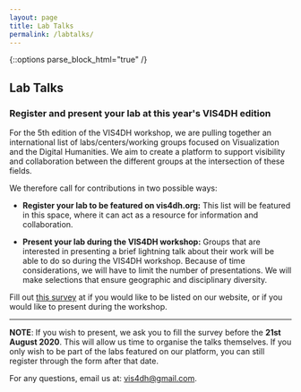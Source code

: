 ```yaml
---
layout: page
title: Lab Talks
permalink: /labtalks/
---
```


{::options parse_block_html="true" /}

## Lab Talks
### Register and present your lab at this year's VIS4DH edition

For the 5th edition of the VIS4DH workshop, we are pulling together an international list of labs/centers/working groups focused on Visualization and the Digital Humanities. We aim to create a platform to support visibility and collaboration between the different groups at the intersection of these fields. 

We therefore call for contributions in two possible ways:


- **Register your lab to be featured on vis4dh.org:** 
This list will be featured in this space, where it can act as a resource for information and collaboration.
 


- **Present your lab during the VIS4DH workshop:**
Groups that are interested in presenting a brief lightning talk about their work will be able to do so during the VIS4DH workshop. Because of time considerations, we will have to limit the number of presentations. We will make selections that ensure geographic and disciplinary diversity. 



Fill out [this survey](https://docs.google.com/forms/d/e/1FAIpQLSe_UZ9_eQLIksOgFVnrVMrQGD9gR_pEQN7Ng5J-6j78xLN-ew/viewform?usp=sf_link) at  if you would like to be listed on our website, or if you would like to present during the workshop. 

---

**NOTE**: If you wish to present, we ask you to fill the survey before the **21st August 2020**. This will allow us time to organise the talks themselves. If you only wish to be part of the labs featured on our platform, you can still register through the form after that date.

For any questions, email us at: <vis4dh@gmail.com>.
